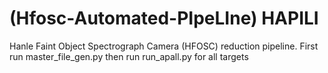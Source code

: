 # (Hfosc-Automated-PIpeLIne) HAPILI 

Hanle Faint Object Spectrograph Camera (HFOSC) reduction pipeline. 
First run master_file_gen.py then run run_apall.py for all targets
